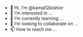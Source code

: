 - 👋 Hi, I’m @kamal12kishior
- 👀 I’m interested in ...
- 🌱 I’m currently learning ...
- 💞️ I’m looking to collaborate on ...
- 📫 How to reach me ...

<!---
kamal12kishior/kamal12kishior is a ✨ special ✨ repository because its `README.md` (this file) appears on your GitHub profile.
You can click the Preview link to take a look at your changes.
--->
